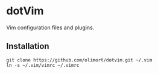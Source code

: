 # dotVim

Vim configuration files and plugins.

## Installation
```
git clone https://github.com/olimort/dotvim.git ~/.vim
ln -s ~/.vim/vimrc ~/.vimrc
```
